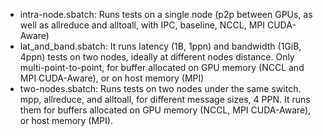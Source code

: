 - intra-node.sbatch: Runs tests on a single node (p2p between GPUs, as well as allreduce and alltoall, with IPC, baseline, NCCL, MPI CUDA-Aware)
- lat_and_band.sbatch: It runs latency (1B, 1ppn) and bandwidth (1GiB, 4ppn) tests on two nodes, ideally at different nodes distance. Only multi-point-to-point, for buffer allocated on GPU memory (NCCL and MPI CUDA-Aware), or on host memory (MPI)
- two-nodes.sbatch: Runs tests on two nodes under the same switch. mpp, allreduce, and alltoall, for different message sizes, 4 PPN. It runs them for buffers allocated on GPU memory (NCCL, MPI CUDA-Aware), or host memory (MPI).